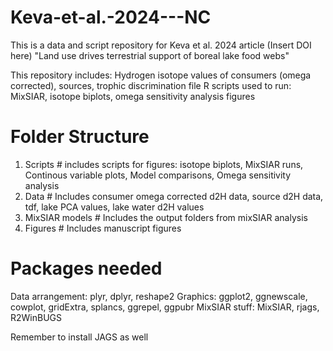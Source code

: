 # Keva-et-al.-2024---NC
This is a data and script repository for Keva et al. 2024 article (Insert DOI here) "Land use drives terrestrial support of boreal lake food webs"

This repository includes:
Hydrogen isotope values of consumers (omega corrected), sources, trophic discrimination file
R scripts used to run: MixSIAR, isotope biplots, omega sensitivity analysis figures

# Folder Structure
1. Scripts # includes scripts for figures: isotope biplots, MixSIAR runs, Continous variable plots, Model comparisons, Omega sensitivity analysis
2. Data # Includes consumer omega corrected d2H data, source d2H data, tdf, lake PCA values, lake water d2H values
3. MixSIAR models # Includes the output folders from mixSIAR analysis
4. Figures # Includes manuscript figures
   
# Packages needed
Data arrangement: plyr, dplyr, reshape2 
Graphics: ggplot2, ggnewscale, cowplot, gridExtra, splancs, ggrepel, ggpubr
MixSIAR stuff: MixSIAR, rjags, R2WinBUGS

Remember to install JAGS as well
